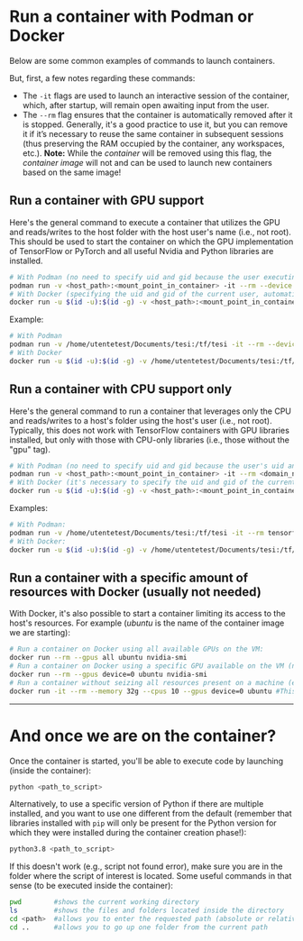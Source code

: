 # Run a container with Podman or Docker

Below are some common examples of commands to launch containers.

But, first, a few notes regarding these commands:

- The `-it` flags are used to launch an interactive session of the container, which, after startup, will remain open awaiting input from the user.
- The `--rm` flag ensures that the container is automatically removed after it is stopped. Generally, it's a good practice to use it, but you can remove it if it’s necessary to reuse the same container in subsequent sessions (thus preserving the RAM occupied by the container, any workspaces, etc.). **Note:** While the _container_ will be removed using this flag, the _container image_ will not and can be used to launch new containers based on the same image!

## Run a container with GPU support

Here's the general command to execute a container that utilizes the GPU and reads/writes to the host folder with the host user's name (i.e., not root). This should be used to start the container on which the GPU implementation of TensorFlow or PyTorch and all useful Nvidia and Python libraries are installed.
```bash
# With Podman (no need to specify uid and gid because the user executing Podman is taken by default)
podman run -v <host_path>:<mount_point_in_container> -it --rm --device nvidia.com/gpu=all <domain_name>/<container_name>:<optional_tag>
# With Docker (specifying the uid and gid of the current user, automatically obtained with the "id" command)
docker run -u $(id -u):$(id -g) -v <host_path>:<mount_point_in_container> -it --rm --gpus all <domain_name>/<container_name>:<optional_tag>
```

Example:
```bash
# With Podman
podman run -v /home/utentetest/Documents/tesi:/tf/tesi -it --rm --device nvidia.com/gpu=all tensorflow/tensorflow:2.12.0-gpu
# With Docker
docker run -u $(id -u):$(id -g) -v /home/utentetest/Documents/tesi:/tf/tesi -it --rm --gpus all tensorflow/tensorflow:2.12.0-gpu
```

## Run a container with CPU support only

Here's the general command to run a container that leverages only the CPU and reads/writes to a host's folder using the host's user (i.e., not root). Typically, this does not work with TensorFlow containers with GPU libraries installed, but only with those with CPU-only libraries (i.e., those without the "gpu" tag).
```bash
# With Podman (no need to specify uid and gid because the user's uid and gid are used by default)
podman run -v <host_path>:<mount_point_in_container> -it --rm <domain_name>/<container_name>:<optional_tag>
# With Docker (it's necessary to specify the uid and gid of the current user, automatically obtained with the "id" command)
docker run -u $(id -u):$(id -g) -v <host_path>:<mount_point_in_container> -it --rm <domain_name>/<container_name>:<optional_tag>
```

Examples:
```bash
# With Podman:
podman run -v /home/utentetest/Documents/tesi:/tf/tesi -it --rm tensorflow/tensorflow:2.12.0
# With Docker:
docker run -u $(id -u):$(id -g) -v /home/utentetest/Documents/tesi:/tf/tesi -it --rm tensorflow/tensorflow:2.12.0
```

## Run a container with a specific amount of resources with Docker (usually not needed)

With Docker, it's also possible to start a container limiting its access to the host's resources. For example (_ubuntu_ is the name of the container image we are starting):

```bash
# Run a container on Docker using all available GPUs on the VM:
docker run --rm --gpus all ubuntu nvidia-smi
# Run a container on Docker using a specific GPU available on the VM (numbering starts from 0):
docker run --rm --gpus device=0 ubuntu nvidia-smi
# Run a container without seizing all resources present on a machine (especially useful when the machine is shared among multiple users):
docker run -it --rm --memory 32g --cpus 10 --gpus device=0 ubuntu #This uses a maximum of 32 GB of RAM, 10 CPU cores, and the 1st graphics card (with "device=1", it will select the 2nd).
```
	
----
	
# And once we are on the container?

Once the container is started, you'll be able to execute code by launching (inside the container):

```bash
python <path_to_script>
```

Alternatively, to use a specific version of Python if there are multiple installed, and you want to use one different from the default (remember that libraries installed with `pip` will only be present for the Python version for which they were installed during the container creation phase!):

```bash
python3.8 <path_to_script>
```

If this doesn't work (e.g., script not found error), make sure you are in the folder where the script of interest is located. Some useful commands in that sense (to be executed inside the container):

```bash
pwd        #shows the current working directory
ls         #shows the files and folders located inside the directory
cd <path>  #allows you to enter the requested path (absolute or relative)
cd ..      #allows you to go up one folder from the current path
```
